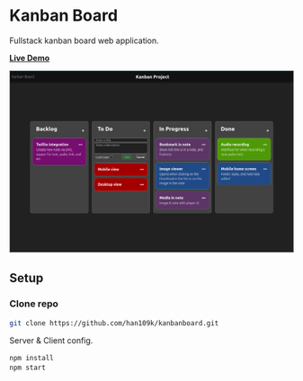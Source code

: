# Kanban Board

Fullstack kanban board web application.

[**Live Demo**](https://kanboardban.netlify.app)

<img src="imgs/screen-shot.png" style="border: 1px solid slategray"/>

## Setup

### Clone repo

```bash
git clone https://github.com/han109k/kanbanboard.git
```

Server & Client config.

```bash
npm install
npm start
```
